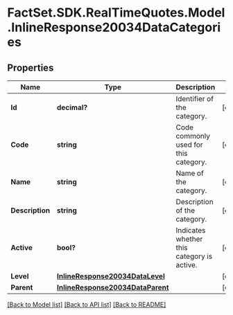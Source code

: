 # FactSet.SDK.RealTimeQuotes.Model.InlineResponse20034DataCategories

## Properties

Name | Type | Description | Notes
------------ | ------------- | ------------- | -------------
**Id** | **decimal?** | Identifier of the category. | [optional] 
**Code** | **string** | Code commonly used for this category. | [optional] 
**Name** | **string** | Name of the category. | [optional] 
**Description** | **string** | Description of the category. | [optional] 
**Active** | **bool?** | Indicates whether this category is active. | [optional] 
**Level** | [**InlineResponse20034DataLevel**](InlineResponse20034DataLevel.md) |  | [optional] 
**Parent** | [**InlineResponse20034DataParent**](InlineResponse20034DataParent.md) |  | [optional] 

[[Back to Model list]](../README.md#documentation-for-models) [[Back to API list]](../README.md#documentation-for-api-endpoints) [[Back to README]](../README.md)

